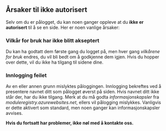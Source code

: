 ﻿## Årsaker til ikke autorisert
Selv om du er pålogget,
du kan noen ganger oppleve at du **ikke er autorisert** til å se en side.
Her er noen vanlige årsaker:

### Vilkår for bruk har ikke blitt akseptert
Du kan ha godtatt dem første gang du logget på,
men hver gang *vilkårene for bruk* endres,
du vil bli bedt om å godkjenne dem igjen.
Hvis du hopper over dette, vil du ikke ha tilgang til sidene dine.

### Innlogging feilet
Av en eller annen grunn mislyktes påloggingen.
Innlogging bekreftes ved å presentere navnet ditt som pålogget øverst på siden.
Hvis navnet ditt ikke står der, har du ikke tilgang.
Merk at du må godta *informasjonskapsler* fra *moduleregistry.azurewebsites.net*, ellers vil pålogging mislykkes.
Vanligvis er dette aktivert som standard, men noen ganger kan informasjonskapsler avvises.

**Hvis du fortsatt har problemer, ikke nøl med å kontakte oss.**

